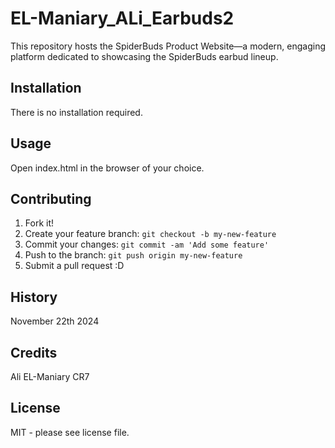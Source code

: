 # EL-Maniary_ALi_Earbuds2
This repository hosts the SpiderBuds Product Website—a modern, engaging platform dedicated to showcasing the SpiderBuds earbud lineup. 

## Installation

There is no installation required.

## Usage

Open index.html in the browser of your choice.

## Contributing

1. Fork it!
2. Create your feature branch: `git checkout -b my-new-feature`
3. Commit your changes: `git commit -am 'Add some feature'`
4. Push to the branch: `git push origin my-new-feature`
5. Submit a pull request :D

## History

November 22th 2024

## Credits

Ali EL-Maniary  CR7

## License

MIT - please see license file.

